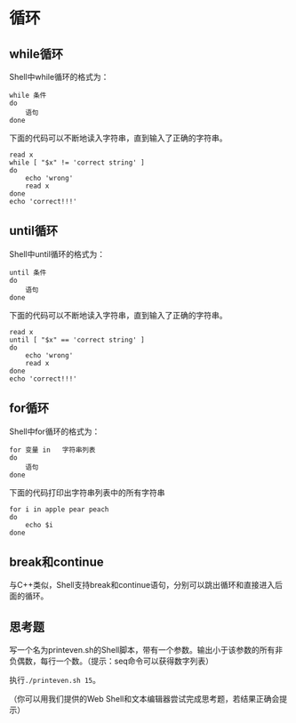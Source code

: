 # 循环

## while循环

Shell中while循环的格式为：

    while 条件
    do
        语句
    done

下面的代码可以不断地读入字符串，直到输入了正确的字符串。

    read x
    while [ "$x" != 'correct string' ]
    do
        echo 'wrong'
		read x
    done
    echo 'correct!!!'

## until循环

Shell中until循环的格式为：

    until 条件
    do
        语句
    done

下面的代码可以不断地读入字符串，直到输入了正确的字符串。

    read x
    until [ "$x" == 'correct string' ]
    do
        echo 'wrong'
		read x
    done
    echo 'correct!!!'

## for循环

Shell中for循环的格式为：

    for 变量 in   字符串列表
    do
        语句
    done

下面的代码打印出字符串列表中的所有字符串

    for i in apple pear peach
    do
        echo $i
    done

## break和continue

与C++类似，Shell支持break和continue语句，分别可以跳出循环和直接进入后面的循环。

## 思考题

写一个名为printeven.sh的Shell脚本，带有一个参数。输出小于该参数的所有非负偶数，每行一个数。（提示：seq命令可以获得数字列表）

执行`./printeven.sh 15`。

（你可以用我们提供的Web Shell和文本编辑器尝试完成思考题，若结果正确会提示）
